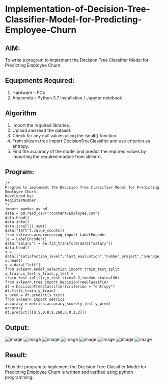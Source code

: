 # Implementation-of-Decision-Tree-Classifier-Model-for-Predicting-Employee-Churn

## AIM:
To write a program to implement the Decision Tree Classifier Model for Predicting Employee Churn.

## Equipments Required:
1. Hardware – PCs
2. Anaconda – Python 3.7 Installation / Jupyter notebook

## Algorithm
1. Import the required libraries.
2. Upload and read the dataset.
3. Check for any null values using the isnull() function.
4. From sklearn.tree import DecisionTreeClassifier and use criterion as entropy.
5. Find the accuracy of the model and predict the required values by importing the required module from sklearn.

## Program:
```
/*
Program to implement the Decision Tree Classifier Model for Predicting Employee Churn.
Developed by: 
RegisterNumber:  
*/
import pandas as pd
data = pd.read_csv("/content/Employee.csv")
data.head()
data.info()
data.isnull().sum()
data["left"].value_counts()
from sklearn.preprocessing import LabelEncoder
le = LabelEncoder()
data["salary"] = le.fit_transform(data["salary"])
data.head()
x = data[["satisfaction_level","last_evaluation","number_project","average_montly_hours","time_spend_company","Work_accident","promotion_last_5years","salary"]]
x.head()
y = data["left"]
from sklearn.model_selection import train_test_split
x_train,x_test,y_train,y_test = train_test_split(x,y,test_size=0.2,random_state=100)
from sklearn.tree import DecisionTreeClassifier
dt = DecisionTreeClassifier(criterion = "entropy")
dt.fit(x_train,y_train)
y_pred = dt.predict(x_test)
from sklearn import metrics
accuracy = metrics.accuracy_score(y_test,y_pred)
accuracy
dt.predict([[0.5,0.8,9,260,6,0,1,2]])
```

## Output:
![image](https://github.com/Kirthi-Niharika/Implementation-of-Decision-Tree-Classifier-Model-for-Predicting-Employee-Churn/assets/114135005/809374ce-c409-4faa-b118-883f25c37c5e)
![image](https://github.com/Kirthi-Niharika/Implementation-of-Decision-Tree-Classifier-Model-for-Predicting-Employee-Churn/assets/114135005/aa27228a-89b2-48c4-8708-7624acd19ffc)
![image](https://github.com/Kirthi-Niharika/Implementation-of-Decision-Tree-Classifier-Model-for-Predicting-Employee-Churn/assets/114135005/6f49a71c-4b7c-444d-b799-2fb26ad95469)
![image](https://github.com/Kirthi-Niharika/Implementation-of-Decision-Tree-Classifier-Model-for-Predicting-Employee-Churn/assets/114135005/7830b55a-e949-489b-9959-0e991e918aa0)
![image](https://github.com/Kirthi-Niharika/Implementation-of-Decision-Tree-Classifier-Model-for-Predicting-Employee-Churn/assets/114135005/8aa57d94-94b5-4749-8e04-8387de5f21db)
![image](https://github.com/Kirthi-Niharika/Implementation-of-Decision-Tree-Classifier-Model-for-Predicting-Employee-Churn/assets/114135005/d3ba486f-ca89-4daf-82cf-318a9cf7a883)
![image](https://github.com/Kirthi-Niharika/Implementation-of-Decision-Tree-Classifier-Model-for-Predicting-Employee-Churn/assets/114135005/c6b832b7-bcb1-480f-a5ca-f6dca84d91ba)
![image](https://github.com/Kirthi-Niharika/Implementation-of-Decision-Tree-Classifier-Model-for-Predicting-Employee-Churn/assets/114135005/a9c79ba8-eb0d-43f9-8cd8-29c05276de01)

## Result:
Thus the program to implement the  Decision Tree Classifier Model for Predicting Employee Churn is written and verified using python programming.
